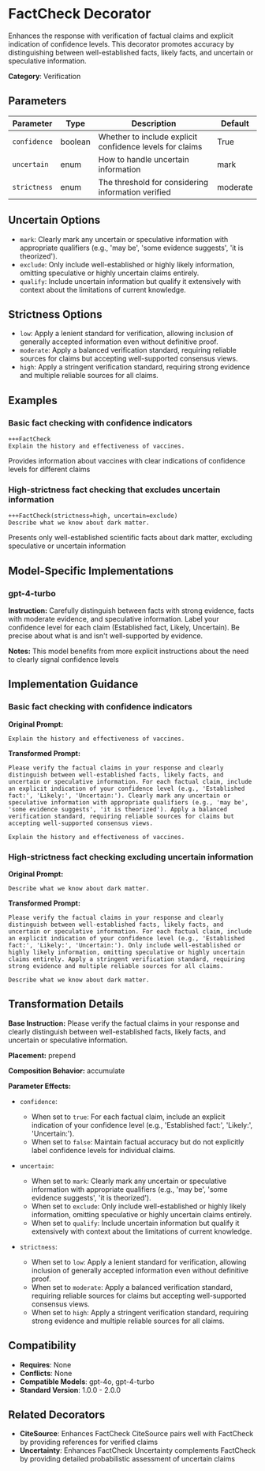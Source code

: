 # FactCheck Decorator

Enhances the response with verification of factual claims and explicit indication of confidence levels. This decorator promotes accuracy by distinguishing between well-established facts, likely facts, and uncertain or speculative information.

**Category**: Verification

## Parameters

| Parameter | Type | Description | Default |
|-----------|------|-------------|--------|
| `confidence` | boolean | Whether to include explicit confidence levels for claims | True |
| `uncertain` | enum | How to handle uncertain information | mark |
| `strictness` | enum | The threshold for considering information verified | moderate |

## Uncertain Options

- `mark`: Clearly mark any uncertain or speculative information with appropriate qualifiers (e.g., 'may be', 'some evidence suggests', 'it is theorized').
- `exclude`: Only include well-established or highly likely information, omitting speculative or highly uncertain claims entirely.
- `qualify`: Include uncertain information but qualify it extensively with context about the limitations of current knowledge.

## Strictness Options

- `low`: Apply a lenient standard for verification, allowing inclusion of generally accepted information even without definitive proof.
- `moderate`: Apply a balanced verification standard, requiring reliable sources for claims but accepting well-supported consensus views.
- `high`: Apply a stringent verification standard, requiring strong evidence and multiple reliable sources for all claims.

## Examples

### Basic fact checking with confidence indicators

```
+++FactCheck
Explain the history and effectiveness of vaccines.
```

Provides information about vaccines with clear indications of confidence levels for different claims

### High-strictness fact checking that excludes uncertain information

```
+++FactCheck(strictness=high, uncertain=exclude)
Describe what we know about dark matter.
```

Presents only well-established scientific facts about dark matter, excluding speculative or uncertain information

## Model-Specific Implementations

### gpt-4-turbo

**Instruction:** Carefully distinguish between facts with strong evidence, facts with moderate evidence, and speculative information. Label your confidence level for each claim (Established fact, Likely, Uncertain). Be precise about what is and isn't well-supported by evidence.

**Notes:** This model benefits from more explicit instructions about the need to clearly signal confidence levels


## Implementation Guidance

### Basic fact checking with confidence indicators

**Original Prompt:**
```
Explain the history and effectiveness of vaccines.
```

**Transformed Prompt:**
```
Please verify the factual claims in your response and clearly distinguish between well-established facts, likely facts, and uncertain or speculative information. For each factual claim, include an explicit indication of your confidence level (e.g., 'Established fact:', 'Likely:', 'Uncertain:'). Clearly mark any uncertain or speculative information with appropriate qualifiers (e.g., 'may be', 'some evidence suggests', 'it is theorized'). Apply a balanced verification standard, requiring reliable sources for claims but accepting well-supported consensus views.

Explain the history and effectiveness of vaccines.
```

### High-strictness fact checking excluding uncertain information

**Original Prompt:**
```
Describe what we know about dark matter.
```

**Transformed Prompt:**
```
Please verify the factual claims in your response and clearly distinguish between well-established facts, likely facts, and uncertain or speculative information. For each factual claim, include an explicit indication of your confidence level (e.g., 'Established fact:', 'Likely:', 'Uncertain:'). Only include well-established or highly likely information, omitting speculative or highly uncertain claims entirely. Apply a stringent verification standard, requiring strong evidence and multiple reliable sources for all claims.

Describe what we know about dark matter.
```

## Transformation Details

**Base Instruction:** Please verify the factual claims in your response and clearly distinguish between well-established facts, likely facts, and uncertain or speculative information.

**Placement:** prepend

**Composition Behavior:** accumulate

**Parameter Effects:**

- `confidence`:
  - When set to `true`: For each factual claim, include an explicit indication of your confidence level (e.g., 'Established fact:', 'Likely:', 'Uncertain:').
  - When set to `false`: Maintain factual accuracy but do not explicitly label confidence levels for individual claims.

- `uncertain`:
  - When set to `mark`: Clearly mark any uncertain or speculative information with appropriate qualifiers (e.g., 'may be', 'some evidence suggests', 'it is theorized').
  - When set to `exclude`: Only include well-established or highly likely information, omitting speculative or highly uncertain claims entirely.
  - When set to `qualify`: Include uncertain information but qualify it extensively with context about the limitations of current knowledge.

- `strictness`:
  - When set to `low`: Apply a lenient standard for verification, allowing inclusion of generally accepted information even without definitive proof.
  - When set to `moderate`: Apply a balanced verification standard, requiring reliable sources for claims but accepting well-supported consensus views.
  - When set to `high`: Apply a stringent verification standard, requiring strong evidence and multiple reliable sources for all claims.

## Compatibility

- **Requires**: None
- **Conflicts**: None
- **Compatible Models**: gpt-4o, gpt-4-turbo
- **Standard Version**: 1.0.0 - 2.0.0

## Related Decorators

- **CiteSource**: Enhances FactCheck CiteSource pairs well with FactCheck by providing references for verified claims
- **Uncertainty**: Enhances FactCheck Uncertainty complements FactCheck by providing detailed probabilistic assessment of uncertain claims
